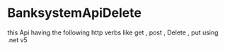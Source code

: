 # BanksystemApiDelete
 this Api having the following http verbs like get , post , Delete , put using .net v5

